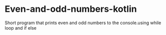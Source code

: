 # Even-and-odd-numbers-kotlin
Short program that prints even and odd numbers to the console.using while loop and if else
